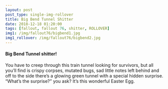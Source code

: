 ```yaml
---
layout: post
post_type: single-img-rollover
title: Big Bend Tunnel Shitter
date: 2018-12-18 01:20:00
tags: [fallout, fallout 76, shitter, ROLLOVER]
img1: /img/fallout76/bigbend1.jpg
img1_rollover: /img/fallout76/bigbend2.jpg
---
```

#### Big Bend Tunnel shitter!

You have to creep through this train tunnel looking for survivors, but all you’ll find is crispy corpses, mutated bugs, sad little notes left behind and off to the side there’s a glowing green tunnel with a special hidden surprise. “What’s the surprise?” you ask? It’s this wonderful Easter Egg.
